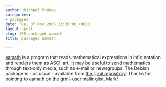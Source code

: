 ```yaml
---
author: Michael Prokop
categories:
- packages
date: Tue, 07 Nov 2006 21:35:00 +0000
layout: post
slug: 195-packaged-aamath
title: packaged aamath

---
```

[aamath](http://fuse.superglue.se/aamath/) is a program that reads mathematical expressions in infix notation and renders them as ASCII art. It may be useful to send mathematics through text\-only media, such as e\-mail or newsgroups.
The Debian package is \- as usual \- available from [the grml repository](https://grml.org/repos/). Thanks for pointing to aamath on [the grml\-user mailinglist](https://grml.org/mailinglist/), Mark!
